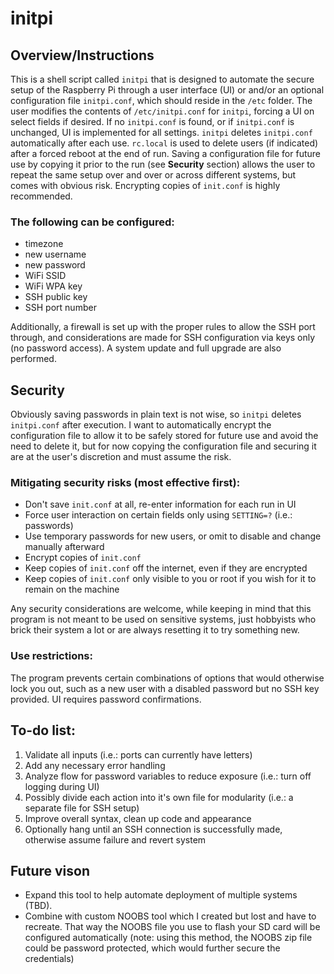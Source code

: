 # initpi
## Overview/Instructions
This is a shell script called `initpi` that is designed to automate the secure setup of the Raspberry Pi through a user interface (UI) or and/or an optional configuration file `initpi.conf`, which should reside in the `/etc` folder.  The user modifies the contents of `/etc/initpi.conf` for `initpi`, forcing a UI on select fields if desired.  If no `initpi.conf` is found, or if `initpi.conf` is unchanged, UI is implemented for all settings.  `initpi` deletes `initpi.conf` automatically after each use.  `rc.local` is used to delete users (if indicated) after a forced reboot at the end of run.  Saving a configuration file for future use by copying it prior to the run (see **Security** section) allows the user to repeat the same setup over and over or across different systems, but comes with obvious risk.  Encrypting copies of `init.conf` is highly recommended.

### The following can be configured:
* timezone
* new username
* new password
* WiFi SSID
* WiFi WPA key
* SSH public key
* SSH port number

Additionally, a firewall is set up with the proper rules to allow the SSH port through, and considerations are made for SSH configuration via keys only (no password access).  A system update and full upgrade are also performed.

## Security
Obviously saving passwords in plain text is not wise, so `initpi` deletes `initpi.conf` after execution.  I want to automatically encrypt the configuration file to allow it to be safely stored for future use and avoid the need to delete it, but for now copying the configuration file and securing it are at the user's discretion and must assume the risk.

### Mitigating security risks (most effective first):
* Don't save `init.conf` at all, re-enter information for each run in UI
* Force user interaction on certain fields only using `SETTING=?` (i.e.: passwords)
* Use temporary passwords for new users, or omit to disable and change manually afterward
* Encrypt copies of `init.conf`
* Keep copies of `init.conf` off the internet, even if they are encrypted
* Keep copies of `init.conf` only visible to you or root if you wish for it to remain on the machine

Any security considerations are welcome, while keeping in mind that this program is not meant to be used on sensitive systems, just hobbyists who brick their system a lot or are always resetting it to try something new.

### Use restrictions:
The program prevents certain combinations of options that would otherwise lock you out, such as a new user with a disabled password but no SSH key provided.  UI requires password confirmations.

## To-do list:
1. Validate all inputs (i.e.: ports can currently have letters)
1. Add any necessary error handling
1. Analyze flow for password variables to reduce exposure (i.e.: turn off logging during UI)
1. Possibly divide each action into it's own file for modularity (i.e.: a separate file for SSH setup)
1. Improve overall syntax, clean up code and appearance
1. Optionally hang until an SSH connection is successfully made, otherwise assume failure and revert system

## Future vison
* Expand this tool to help automate deployment of multiple systems (TBD).
* Combine with custom NOOBS tool which I created but lost and have to recreate.  That way the NOOBS file you use to flash your SD card will be configured automatically (note: using this method, the NOOBS zip file could be password protected, which would further secure the credentials)
